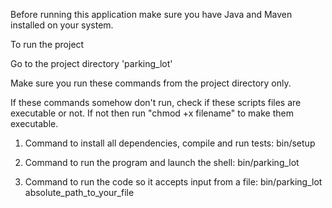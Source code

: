 Before running this application make sure you have Java and Maven installed on your system.

To run the project

Go to the project directory 'parking_lot'

Make sure you run these commands from the project directory only.

If these commands somehow don't run, check if these scripts files are executable or not. If not then run "chmod +x filename" to make them executable.

1. Command to install all dependencies, compile and run tests:
bin/setup

2. Command to run the program and launch the shell:
bin/parking_lot

3. Command to run the code so it accepts input from a file:
bin/parking_lot absolute_path_to_your_file 
